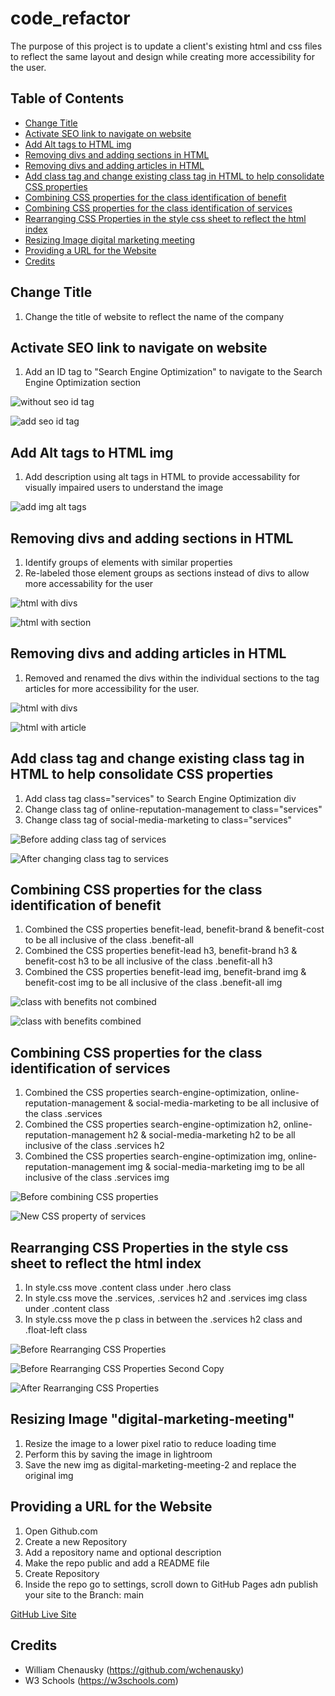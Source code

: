 # code_refactor

The purpose of this project is to update a client's existing html and css files to reflect the same layout and design while creating more accessibility for the user. 

## Table of Contents
* [Change Title](#change-title)
* [Activate SEO link to navigate on website](#activate-seo-link-to-navigate-on-website)
* [Add Alt tags to HTML img](#Add-Alt-tags-to-HTML-img)
* [Removing divs and adding sections in HTML](#Removing-divs-and-adding-sections-in-HTML)
* [Removing divs and adding articles in HTML](#Removing-divs-and-adding-articles-in-HTML)
* [Add class tag and change existing class tag in HTML to help consolidate CSS properties](#Add-class-tag-and-change-existing-class-tag-in-HTML-to-help-consolidate-CSS-properties)
* [Combining CSS properties for the class identification of benefit](#Combining-CSS-properties-for-the-class-identification-of-benefit)
* [Combining CSS properties for the class identification of services](#Combining-CSS-properties-for-the-class-identification-of-services)
* [Rearranging CSS Properties in the style css sheet to reflect the html index](#Rearranging-CSS-Properties-in-the-style-css-sheet-to-reflect-the-html-index)
* [Resizing Image digital marketing meeting](#Resizing-Image-digital-marketing-meeting)
* [Providing a URL for the Website](#Providing-a-URL-for-the-Website)
* [Credits](#credits)

## Change Title
1. Change the title of website to reflect the name of the company

## Activate SEO link to navigate on website
1. Add an ID tag to "Search Engine Optimization" to navigate to the Search Engine Optimization section

![without seo id tag](assets/images/without-seo-id-tag.png)

![add seo id tag](assets/images/add-seo-id-tag.png)

## Add Alt tags to HTML img
1. Add description using alt tags in HTML to provide accessability for visually impaired users to understand the image

![add img alt tags](assets/images/img-alt-tags.png)

## Removing divs and adding sections in HTML
1. Identify groups of elements with similar properties 
2. Re-labeled those element groups as sections instead of divs to allow more accessability for the user

![html with divs](assets/images/html-with-divs.png)  

![html with section](assets/images/html-with-sections.png)

## Removing divs and adding articles in HTML
1. Removed and renamed the divs within the individual sections to the tag articles for more accessibility for the user.

![html with divs](assets/images/html-without-articles.png)

![html with article](assets/images/html-with-articles.png)


## Add class tag and change existing class tag in HTML to help consolidate CSS properties
1. Add class tag class="services" to Search Engine Optimization div 
2. Change class tag of online-reputation-management to class="services" 
3. Change class tag of social-media-marketing to class="services" 

![Before adding class tag of services](assets/images/before-class-tag-services.png)  

![After changing class tag to services](assets/images/class-tag-services.png)


## Combining CSS properties for the class identification of benefit 
1. Combined the CSS properties benefit-lead, benefit-brand & benefit-cost to be all inclusive of the class .benefit-all
2. Combined the CSS properties benefit-lead h3, benefit-brand h3 & benefit-cost h3 to be all inclusive of the class .benefit-all h3
3. Combined the CSS properties benefit-lead img, benefit-brand img & benefit-cost img to be all inclusive of the class .benefit-all img

![class with benefits not combined](assets/images/benefits-css-before.png)  

![class with benefits combined](assets/images/benefits-css-after.png)

## Combining CSS properties for the class identification of services
1. Combined the CSS properties search-engine-optimization, online-reputation-management & social-media-marketing to be all inclusive of the class .services
2. Combined the CSS properties search-engine-optimization h2,  online-reputation-management h2 & social-media-marketing h2 to be all inclusive of the class .services h2
3. Combined the CSS properties search-engine-optimization img, online-reputation-management img & social-media-marketing img to be all inclusive of the class .services img

![Before combining CSS properties](assets/images/before-adding-services-css.png)  

![New CSS property of services](assets/images/new-css-services-property.png)

## Rearranging CSS Properties in the style css sheet to reflect the html index
1. In style.css move .content class under .hero class
2. In style.css move the .services, .services h2 and .services img class under .content class
3. In style.css move the p class in between the .services h2 class and .float-left class

![Before Rearranging CSS Properties](assets/images/before-rearrange-css.png)  

![Before Rearranging CSS Properties Second Copy](assets/images/before-rearrange-css-2.png)  

![After Rearranging CSS Properties](assets/images/after-rearrange-css.png)

## Resizing Image "digital-marketing-meeting"
1. Resize the image to a lower pixel ratio to reduce loading time 
2. Perform this by saving the image in lightroom
3. Save the new img as digital-marketing-meeting-2 and replace the original img


## Providing a URL for the Website
1. Open Github.com
2. Create a new Repository
3. Add a repository name and optional description
4. Make the repo public and add a README file
5. Create Repository
6. Inside the repo go to settings, scroll down to GitHub Pages adn publish your site to the Branch: main

[GitHub Live Site](!https://marisanesmith.github.io/code_refactor/)

## Credits

* William Chenausky (https://github.com/wchenausky)
* W3 Schools (https://w3schools.com)

